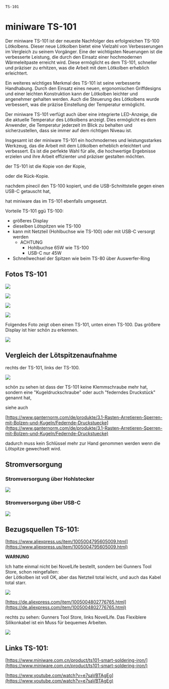 ```{index} pair: miniware; TS-101
TS-101
```
# miniware TS-101

Der miniware TS-101 ist der neueste Nachfolger des erfolgreichen TS-100 Lötkolbens. Dieser neue Lötkolben bietet eine Vielzahl von Verbesserungen im Vergleich zu seinem Vorgänger. Eine der wichtigsten Neuerungen ist die verbesserte Leistung, die durch den Einsatz einer hochmodernen Wärmeleitpaste erreicht wird. Diese ermöglicht es dem TS-101, schneller und präziser zu erhitzen, was die Arbeit mit dem Lötkolben erheblich erleichtert.

Ein weiteres wichtiges Merkmal des TS-101 ist seine verbesserte Handhabung. Durch den Einsatz eines neuen, ergonomischen Griffdesigns und einer leichten Konstruktion kann der Lötkolben leichter und angenehmer gehalten werden. Auch die Steuerung des Lötkolbens wurde verbessert, was die präzise Einstellung der Temperatur ermöglicht.

Der miniware TS-101 verfügt auch über eine integrierte LED-Anzeige, die die aktuelle Temperatur des Lötkolbens anzeigt. Dies ermöglicht es dem Anwender, die Temperatur jederzeit im Blick zu behalten und sicherzustellen, dass sie immer auf dem richtigen Niveau ist.

Insgesamt ist der miniware TS-101 ein hochmodernes und leistungsstarkes Werkzeug, das die Arbeit mit dem Lötkolben erheblich erleichtert und verbessert. Es ist die perfekte Wahl für alle, die hochwertige Ergebnisse erzielen und ihre Arbeit effizienter und präziser gestalten möchten.

der TS-101 ist die Kopie von der Kopie, 

oder die Rück-Kopie. 

nachdem pinecil den TS-100 kopiert, und die USB-Schnittstelle gegen einen USB-C getauscht hat, 

hat miniware das im TS-101 ebenfalls umgesetzt.

Vorteile TS-101 ggü TS-100:

*   größeres Display
*   dieselben Lötspitzen wie TS-100
*   kann mit Netzteil (Hohlbuchse wie TS-100) oder mit USB-C versorgt werden
    *   ACHTUNG
        *   Hohlbuchse 65W wie TS-100
        *   USB-C nur 45W
*   Schnellwechsel der Spitzen wie beim TS-80 über Auswerfer-Ring

## Fotos TS-101

![](https://user-images.githubusercontent.com/69573151/204135427-44257ca7-516f-4156-8f3f-b7bf7682e0c5.jpeg)

![](https://user-images.githubusercontent.com/69573151/204135436-8599cd19-1a80-44d2-b044-be8b642fdc6d.jpeg)

![](https://user-images.githubusercontent.com/69573151/204135441-ac2310c9-4463-49cc-aabb-fbbadb909fc7.jpeg)

![](https://user-images.githubusercontent.com/69573151/204135446-cf30ee9c-44e3-4a0e-8394-96cfdede2125.jpeg)

Folgendes Foto zeigt oben einen TS-101, unten einen TS-100. Das größere Display ist hier schön zu erkennen. 

![](https://user-images.githubusercontent.com/69573151/204135382-fe8a7852-edc6-4ddb-9b6b-02f0b35a214f.jpeg)

## Vergleich der Lötspitzenaufnahme

rechts der TS-101, links der TS-100. 

![](https://user-images.githubusercontent.com/69573151/204135173-39196f39-966d-4658-a00a-c2b4003a1eee.jpeg)

schön zu sehen ist dass der TS-101 keine Klemmschraube mehr hat, sondern eine "Kugeldruckschraube" oder auch "federndes Druckstück" genannt hat, 

siehe auch 

[https://www.ganternorm.com/de/produkte/3.1-Rasten-Arretieren-Sperren-mit-Bolzen-und-Kugeln/Federnde-Druckstuecke](https://www.ganternorm.com/de/produkte/3.1-Rasten-Arretieren-Sperren-mit-Bolzen-und-Kugeln/Federnde-Druckstuecke)

dadurch muss kein Schlüssel mehr zur Hand genommen werden wenn die Lötspitze gewechselt wird.

## Stromversorgung

### Stromversorgung über Hohlstecker

![](https://user-images.githubusercontent.com/69573151/204135396-757fe665-bd3b-46e0-8f8b-e13167953724.jpeg)

### Stromversorgung über USB-C

![](https://user-images.githubusercontent.com/69573151/204135390-51754f8c-0cec-4b7e-9104-87b4203edfd5.jpeg)

## Bezugsquellen TS-101:

[https://www.aliexpress.us/item/1005004795605009.html](https://www.aliexpress.us/item/1005004795605009.html)

**WARNUNG**

Ich hatte einmal nicht bei NovelLife bestellt, sondern bei Gunners Tool Store, schon reingefallen:  
der Lötkolben ist voll OK, aber das Netzteil total leicht, und auch das Kabel total starr.

![](https://user-images.githubusercontent.com/69573151/204135415-96ba18b8-567f-4c79-a0c5-fe1bea982c34.jpeg)

[https://de.aliexpress.com/item/1005004802776765.html](https://de.aliexpress.com/item/1005004802776765.html)  

rechts zu sehen: Gunners Tool Store, links NovelLife. Das Flexiblere Silikonkabel ist ein Muss für bequemes Arbeiten.  

![](https://user-images.githubusercontent.com/69573151/204135408-42f2f2c8-7530-48b6-b5d0-c790391e9487.jpeg)

## Links TS-101:

[https://www.miniware.com.cn/product/ts101-smart-soldering-iron/](https://www.miniware.com.cn/product/ts101-smart-soldering-iron/)

[https://www.youtube.com/watch?v=e7saVBTAgEg](https://www.youtube.com/watch?v=e7saVBTAgEg)
